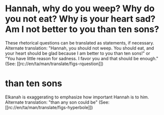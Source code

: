 # Hannah, why do you weep? Why do you not eat? Why is your heart sad? Am I not better to you than ten sons?

These rhetorical questions can be translated as statements, if necessary. Alternate translation: "Hannah, you should not weep. You should eat, and your heart should be glad because I am better to you than ten sons!" or "You have little reason for sadness. I favor you and that should be enough." (See: [[rc://en/ta/man/translate/figs-rquestion]])

# than ten sons

Elkanah is exaggerating to emphasize how important Hannah is to him. Alternate translation: "than any son could be" (See: [[rc://en/ta/man/translate/figs-hyperbole]])

